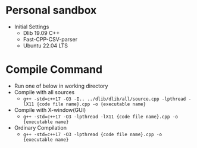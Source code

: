 # Personal sandbox
- Initial Settings
    - Dlib 19.09 C++
    - Fast-CPP-CSV-parser
    - Ubuntu 22.04 LTS
# Compile Command
- Run one of below in working directory
- Compile with all sources
    - `
g++ -std=c++17 -O3 -I.. ../dlib/dlib/all/source.cpp -lpthread -lX11 {code file name}.cpp -o {executable name}
`
- Compile with X-window(GUI)
    - `
g++ -std=c++17 -O3 -lpthread -lX11 {code file name}.cpp -o {executable name}
`
- Ordinary Compilation
    - `
g++ -std=c++17 -O3 -lpthread {code file name}.cpp -o {executable name}
`